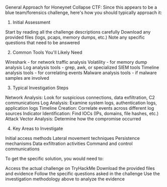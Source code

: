 
General Approach for Honeynet Collapse CTF:
Since this appears to be a blue team/forensics challenge, here's how you should typically approach it:
1. Initial Assessment

Start by reading all the challenge descriptions carefully
Download any provided files (logs, pcaps, memory dumps, etc.)
Note any specific questions that need to be answered

2. Common Tools You'll Likely Need

Wireshark - for network traffic analysis
Volatility - for memory dump analysis
Log analysis tools - grep, awk, or specialized SIEM tools
Timeline analysis tools - for correlating events
Malware analysis tools - if malware samples are involved

3. Typical Investigation Steps

Network Analysis: Look for suspicious connections, data exfiltration, C2 communications
Log Analysis: Examine system logs, authentication logs, application logs
Timeline Creation: Correlate events across different log sources
Indicator Identification: Find IOCs (IPs, domains, file hashes, etc.)
Attack Vector Analysis: Determine how the compromise occurred

4. Key Areas to Investigate

Initial access methods
Lateral movement techniques
Persistence mechanisms
Data exfiltration activities
Command and control communications

To get the specific solution, you would need to:

Access the actual challenge on TryHackMe
Download the provided files and evidence
Follow the specific questions asked in the challenge
Use the investigation methodology above to analyze the evidence